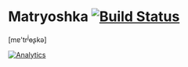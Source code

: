 Matryoshka [![Build Status](https://travis-ci.org/ripaclub/matryoshka.svg)](https://travis-ci.org/ripaclub/matryoshka)
==========
[m&#592;'tr<sup>j</sup>&#629;&#642;k&#601;]


[![Analytics](https://ga-beacon.appspot.com/UA-49655829-1/ripaclub/matryoshka)](https://github.com/igrigorik/ga-beacon)

